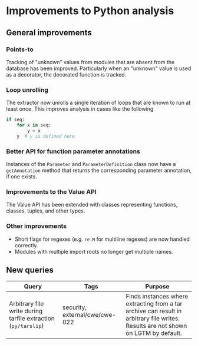 # Improvements to Python analysis


## General improvements

### Points-to
Tracking of "unknown" values from modules that are absent from the database has been improved. Particularly when an "unknown" value is used as a decorator, the decorated function is tracked.

### Loop unrolling
The extractor now unrolls a single iteration of loops that are known to run at least once. This improves analysis in cases like the following

```python
if seq:
    for x in seq:
        y = x
    y  # y is defined here
```

### Better API for function parameter annotations
Instances of the `Parameter` and `ParameterDefinition` class now have a `getAnnotation` method that returns the corresponding parameter annotation, if one exists.

### Improvements to the Value API
The Value API has been extended with classes representing functions, classes, tuples, and other types.

### Other improvements

- Short flags for regexes (e.g. `re.M` for multiline regexes) are now handled correctly.
- Modules with multiple import roots no longer get multiple names.

## New queries

| **Query** | **Tags** | **Purpose** |
|-----------|----------|-------------|
| Arbitrary file write during tarfile extraction (`py/tarslip`) | security, external/cwe/cwe-022 | Finds instances where extracting from a tar archive can result in arbitrary file writes. Results are not shown on LGTM by default. |

